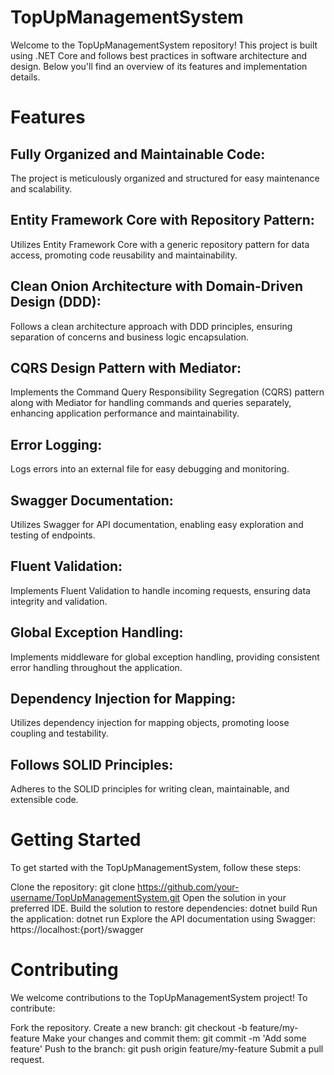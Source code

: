 # TopUpManagementSystem
Welcome to the TopUpManagementSystem repository! This project is built using .NET Core and follows best practices in software architecture and design. Below you'll find an overview of its features and implementation details.

# Features
## Fully Organized and Maintainable Code: 
The project is meticulously organized and structured for easy maintenance and scalability.

## Entity Framework Core with Repository Pattern: 
Utilizes Entity Framework Core with a generic repository pattern for data access, promoting code reusability and maintainability.

## Clean Onion Architecture with Domain-Driven Design (DDD): 
Follows a clean architecture approach with DDD principles, ensuring separation of concerns and business logic encapsulation.

## CQRS Design Pattern with Mediator: 
Implements the Command Query Responsibility Segregation (CQRS) pattern along with Mediator for handling commands and queries separately, enhancing application performance and maintainability.

## Error Logging: 
Logs errors into an external file for easy debugging and monitoring.

## Swagger Documentation: 
Utilizes Swagger for API documentation, enabling easy exploration and testing of endpoints.

## Fluent Validation: 
Implements Fluent Validation to handle incoming requests, ensuring data integrity and validation.

## Global Exception Handling: 
Implements middleware for global exception handling, providing consistent error handling throughout the application.

## Dependency Injection for Mapping: 
Utilizes dependency injection for mapping objects, promoting loose coupling and testability.

## Follows SOLID Principles: 
Adheres to the SOLID principles for writing clean, maintainable, and extensible code.



# Getting Started
To get started with the TopUpManagementSystem, follow these steps:

Clone the repository: git clone https://github.com/your-username/TopUpManagementSystem.git
Open the solution in your preferred IDE.
Build the solution to restore dependencies: dotnet build
Run the application: dotnet run
Explore the API documentation using Swagger: https://localhost:{port}/swagger


# Contributing
We welcome contributions to the TopUpManagementSystem project! To contribute:

Fork the repository.
Create a new branch: git checkout -b feature/my-feature
Make your changes and commit them: git commit -m 'Add some feature'
Push to the branch: git push origin feature/my-feature
Submit a pull request.
